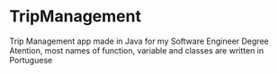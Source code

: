 # TripManagement
Trip Management app made in Java for my Software Engineer Degree
Atention, most names of function, variable and classes are written in Portuguese
